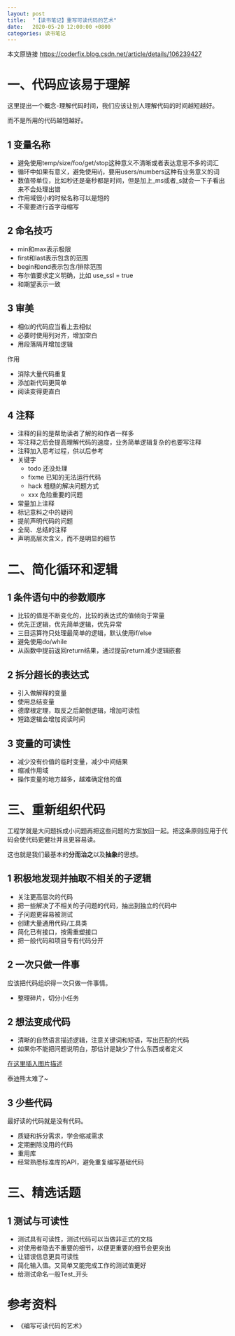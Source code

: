 ```yaml
---
layout: post
title:  "【读书笔记】重写可读代码的艺术"
date:   2020-05-20 12:00:00 +0800
categories: 读书笔记 
---
```


本文原链接 https://coderfix.blog.csdn.net/article/details/106239427 

# 一、代码应该易于理解

这里提出一个概念-理解代码时间，我们应该让别人理解代码的时间越短越好。

而不是所用的代码越短越好。

## 1 变量名称

- 避免使用temp/size/foo/get/stop这种意义不清晰或者表达意思不多的词汇
- 循环中如果有意义，避免使用i/j，要用users/numbers这种有业务意义的词
- 数值带单位，比如秒还是毫秒都是时间，但是加上_ms或者_s就会一下子看出来不会处理出错
- 作用域很小的时候名称可以是短的
- 不需要进行首字母缩写

## 2 命名技巧

- min和max表示极限
- first和last表示包含的范围
- begin和end表示包含/排除范围
- 布尔值要求定义明确，比如 use_ssl = true
- 和期望表示一致


## 3 审美

- 相似的代码应当看上去相似
- 必要时使用列对齐，增加空白
- 用段落隔开增加逻辑

作用

- 消除大量代码重复
- 添加新代码更简单
- 阅读变得更直白

## 4 注释

- 注释的目的是帮助读者了解的和作者一样多
- 写注释之后会提高理解代码的速度，业务简单逻辑复杂的也要写注释
- 注释加入思考过程，供以后参考
- 关键字
    - todo 还没处理
    - fixme 已知的无法运行代码
    - hack 粗糙的解决问题方式
    - xxx 危险重要的问题
- 常量加上注释
- 标记意料之中的疑问
- 提前声明代码的问题
- 全局、总结的注释
- 声明高层次含义，而不是明显的细节

# 二、简化循环和逻辑

## 1 条件语句中的参数顺序

- 比较的值是不断变化的，比较的表达式的值倾向于常量
- 优先正逻辑，优先简单逻辑，优先异常
- 三目运算符只处理最简单的逻辑，默认使用if/else
- 避免使用do/while
- 从函数中提前返回return结果，通过提前return减少逻辑嵌套

## 2 拆分超长的表达式

- 引入做解释的变量
- 使用总结变量
- 德摩根定理，取反之后颠倒逻辑，增加可读性
- 短路逻辑会增加阅读时间

## 3 变量的可读性

- 减少没有价值的临时变量，减少中间结果
- 缩减作用域
- 操作变量的地方越多，越难确定他的值

# 三、重新组织代码

工程学就是大问题拆成小问题再把这些问题的方案放回一起。把这条原则应用于代码会使代码更健壮并且更容易读。

这也就是我们最基本的**分而治之**以及**抽象**的思想。

## 1 积极地发现并抽取不相关的子逻辑

- 关注更高层次的代码
- 把一些解决了不相关的子问题的代码，抽出到独立的代码中
- 子问题更容易被测试
- 创建大量通用代码/工具类
- 简化已有接口，按需重塑接口
- 把一般代码和项目专有代码分开

## 2 一次只做一件事

应该把代码组织得一次只做一件事情。

- 整理碎片，切分小任务

## 2 想法变成代码

- 清晰的自然语言描述逻辑，注意关键词和短语，写出匹配的代码
- 如果你不能把问题说明白，那估计是缺少了什么东西或者定义

[在这里插入图片描述](https://img-blog.csdnimg.cn/2020052016150489.png?x-oss-process=image/watermark,type_ZmFuZ3poZW5naGVpdGk,shadow_10,text_aHR0cHM6Ly9ibG9nLmNzZG4ubmV0L2RpYW5kaWFueGl5dQ==,size_16,color_FFFFFF,t_70)

泰迪熊太难了~

## 3 少些代码

最好读的代码就是没有代码。

- 质疑和拆分需求，学会缩减需求
- 定期删除没用的代码
- 重用库
- 经常熟悉标准库的API，避免重复编写基础代码

# 三、精选话题

## 1 测试与可读性

- 测试具有可读性，测试代码可以当做非正式的文档
- 对使用者隐去不重要的细节，以便更重要的细节会更突出
- 让错误信息更具可读性
- 简化输入值。又简单又能完成工作的测试值更好
- 给测试命名一般Test_开头

# 参考资料

- 《编写可读代码的艺术》












